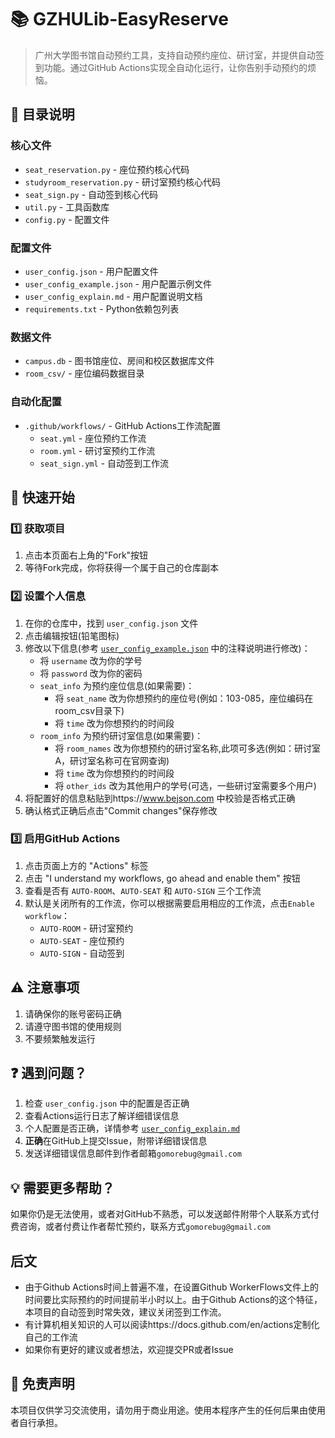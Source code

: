 # 📚 GZHULib-EasyReserve

> 广州大学图书馆自动预约工具，支持自动预约座位、研讨室，并提供自动签到功能。通过GitHub Actions实现全自动化运行，让你告别手动预约的烦恼。

## 📁 目录说明

### 核心文件
- `seat_reservation.py` - 座位预约核心代码
- `studyroom_reservation.py` - 研讨室预约核心代码
- `seat_sign.py` - 自动签到核心代码
- `util.py` - 工具函数库
- `config.py` - 配置文件

### 配置文件
- `user_config.json` - 用户配置文件
- `user_config_example.json` - 用户配置示例文件
- `user_config_explain.md` - 用户配置说明文档
- `requirements.txt` - Python依赖包列表

### 数据文件
- `campus.db` - 图书馆座位、房间和校区数据库文件
- `room_csv/` - 座位编码数据目录

### 自动化配置
- `.github/workflows/` - GitHub Actions工作流配置
  - `seat.yml` - 座位预约工作流
  - `room.yml` - 研讨室预约工作流
  - `seat_sign.yml` - 自动签到工作流

## 🚀 快速开始

### 1️⃣ 获取项目
1. 点击本页面右上角的"Fork"按钮
2. 等待Fork完成，你将获得一个属于自己的仓库副本

### 2️⃣ 设置个人信息
1. 在你的仓库中，找到 `user_config.json` 文件
2. 点击编辑按钮(铅笔图标)
3. 修改以下信息(参考 [`user_config_example.json`](user_config_example.json) 中的注释说明进行修改)：
   - 将 `username` 改为你的学号
   - 将 `password` 改为你的密码
   - `seat_info` 为预约座位信息(如果需要)：
     - 将 `seat_name` 改为你想预约的座位号(例如：103-085，座位编码在room_csv目录下)
     - 将 `time` 改为你想预约的时间段
   - `room_info` 为预约研讨室信息(如果需要)：
     - 将 `room_names` 改为你想预约的研讨室名称,此项可多选(例如：研讨室A，研讨室名称可在官网查询)
     - 将 `time` 改为你想预约的时间段
     - 将 `other_ids` 改为其他用户的学号(可选，一些研讨室需要多个用户)
4. 将配置好的信息粘贴到https://www.bejson.com 中校验是否格式正确
5. 确认格式正确后点击"Commit changes"保存修改

### 3️⃣ 启用GitHub Actions
1. 点击页面上方的 "Actions" 标签
2. 点击 "I understand my workflows, go ahead and enable them" 按钮
3. 查看是否有 `AUTO-ROOM`、`AUTO-SEAT` 和 `AUTO-SIGN` 三个工作流
4. 默认是关闭所有的工作流，你可以根据需要启用相应的工作流，点击`Enable workflow`：
   - `AUTO-ROOM` - 研讨室预约
   - `AUTO-SEAT` - 座位预约
   - `AUTO-SIGN` - 自动签到

## ⚠️ 注意事项
1. 请确保你的账号密码正确
2. 请遵守图书馆的使用规则
3. 不要频繁触发运行

## ❓ 遇到问题？
1. 检查 `user_config.json` 中的配置是否正确
2. 查看Actions运行日志了解详细错误信息
3. 个人配置是否正确，详情参考 [`user_config_explain.md`](user_config_explain.md)
4. **正确**在GitHub上提交Issue，附带详细错误信息
5. 发送详细错误信息邮件到作者邮箱`gomorebug@gmail.com`

## 💡 需要更多帮助？
如果你仍是无法使用，或者对GitHub不熟悉，可以发送邮件附带个人联系方式付费咨询，或者付费让作者帮忙预约，联系方式`gomorebug@gmail.com`

## 后文
+ 由于Github Actions时间上普遍不准，在设置Github WorkerFlows文件上的时间要比实际预约的时间提前半小时以上。由于Github Actions的这个特征，本项目的自动签到时常失效，建议关闭签到工作流。
+ 有计算机相关知识的人可以阅读https://docs.github.com/en/actions定制化自己的工作流
+ 如果你有更好的建议或者想法，欢迎提交PR或者Issue

## 📝 免责声明
本项目仅供学习交流使用，请勿用于商业用途。使用本程序产生的任何后果由使用者自行承担。 
